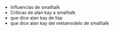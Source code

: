 - Influencias de smalltalk
- Criticas de alan kay a smalltalk
- que dice alan kay de lisp
- que dice alan kay del metamodelo de smalltalk